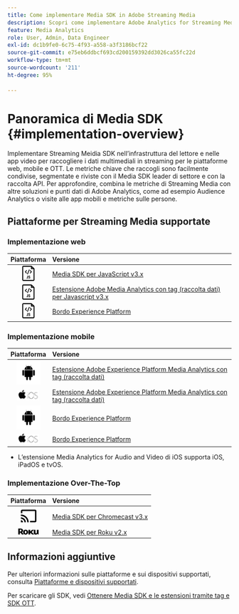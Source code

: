 ```yaml
---
title: Come implementare Media SDK in Adobe Streaming Media
description: Scopri come implementare Adobe Analytics for Streaming Media utilizzando Media SDK.
feature: Media Analytics
role: User, Admin, Data Engineer
exl-id: dc1b9fe0-6c75-4f93-a558-a3f3186bcf22
source-git-commit: e75eb6ddbcf693cd200159392dd3026ca55fc22d
workflow-type: tm+mt
source-wordcount: '211'
ht-degree: 95%

---
```


# Panoramica di Media SDK {#implementation-overview}

Implementare Streaming Meidia SDK nell’infrastruttura del lettore e nelle app video per raccogliere i dati multimediali in streaming per le piattaforme web, mobile e OTT.  Le metriche chiave che raccogli sono facilmente condivise, segmentate e riviste con il Media SDK leader di settore e con la raccolta API. Per approfondire, combina le metriche di Streaming Media con altre soluzioni e punti dati di Adobe Analytics, come ad esempio Audience Analytics o visite alle app mobili e metriche sulle persone.

## Piattaforme per Streaming Media supportate

### Implementazione web

| Piattaforma | Versione |
|:----:|:----|
| <img src="assets/javascript-icon.png"> | [Media SDK per JavaScript v3.x](../../getting-started/download-sdks.md#web-implementation-download-web-sdk) |
| <img src="assets/javascript-icon.png"> | [Estensione Adobe Media Analytics con tag (raccolta dati) per Javascript v3.x](../../getting-started/download-sdks.md#web-implementation-download-web-sdk) |
| <img src="assets/javascript-icon.png"> | [Bordo Experience Platform](../../getting-started/download-sdks.md#web-implementation-download-web-sdk) |

### Implementazione mobile

| Piattaforma | Versione |
|:----:|:----|
| <img src="assets/android-icon.png"> | [Estensione Adobe Experience Platform Media Analytics con tag (raccolta dati)](../../getting-started/download-sdks.md#mobile-implementation-get-mobile-extension) |
| <img src="assets/apple-ios-icon.png"> | [Estensione Adobe Experience Platform Media Analytics con tag (raccolta dati)](../../getting-started/download-sdks.md#mobile-implementation-get-mobile-extension) |
| <img src="assets/android-icon.png"> | [Bordo Experience Platform](../../getting-started/download-sdks.md#mobile-implementation-get-mobile-extension) |
| <img src="assets/apple-ios-icon.png"> | [Bordo Experience Platform](../../getting-started/download-sdks.md#mobile-implementation-get-mobile-extension) |

* L’estensione Media Analytics for Audio and Video di iOS supporta iOS, iPadOS e tvOS.

### Implementazione Over-The-Top

| Piattaforma | Versione |
|:------:|:-----|
| <img src="assets/chromecast-icon.png"> | [Media SDK per Chromecast v3.x](../../getting-started/download-sdks.md#over-the-top-implementation-download-ott-libraries) |
| <img src="assets/roku-icon.png"> | [Media SDK per Roku v2.x](../../getting-started/download-sdks.md#over-the-top-implementation-download-ott-libraries) |


## Informazioni aggiuntive

Per ulteriori informazioni sulle piattaforme e sui dispositivi supportati, consulta [Piattaforme e dispositivi supportati](/help/getting-started/supported-devices.md).

Per scaricare gli SDK, vedi [Ottenere Media SDK e le estensioni tramite tag e SDK OTT](/help/getting-started/download-sdks.md).
